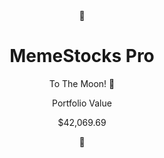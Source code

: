 <!DOCTYPE html>
<html lang="en">
<head>
    <meta charset="UTF-8">
    <meta name="viewport" content="width=device-width, initial-scale=1.0">
    <title>MemeStocks Pro - Revolutionary Investment Platform</title>
    <script src="https://cdn.tailwindcss.com"></script>
    <script>
        tailwind.config = {
            theme: {
                extend: {
                    colors: {
                        primary: '#5D5CDE',
                        secondary: '#FF6B6B',
                        accent: '#4ECDC4'
                    }
                }
            }
        }
    </script>
    <style>
        @keyframes pulse-glow {
            0%, 100% { box-shadow: 0 0 5px rgba(93, 92, 222, 0.5); }
            50% { box-shadow: 0 0 20px rgba(93, 92, 222, 0.8); }
        }
        .pulse-glow {
            animation: pulse-glow 2s infinite;
        }
        @keyframes bounce-subtle {
            0%, 20%, 50%, 80%, 100% { transform: translateY(0); }
            40% { transform: translateY(-10px); }
            60% { transform: translateY(-5px); }
        }
        .bounce-subtle {
            animation: bounce-subtle 2s infinite;
        }
    </style>
</head>
<body class="bg-gray-50 dark:bg-gray-900 min-h-screen transition-colors duration-300">
    <!-- Header -->
    <header class="bg-white dark:bg-gray-800 shadow-lg">
        <div class="max-w-7xl mx-auto px-4 sm:px-6 lg:px-8">
            <div class="flex justify-between items-center py-6">
                <div class="flex items-center">
                    <div class="w-10 h-10 bg-primary rounded-lg flex items-center justify-center">
                        <span class="text-white font-bold text-xl">💎</span>
                    </div>
                    <div class="ml-3">
                        <h1 class="text-2xl font-bold text-gray-900 dark:text-white">MemeStocks Pro</h1>
                        <p class="text-sm text-gray-500 dark:text-gray-400">To The Moon! 🚀</p>
                    </div>
                </div>
                <div class="flex items-center space-x-4">
                    <div class="text-right">
                        <p class="text-sm text-gray-500 dark:text-gray-400">Portfolio Value</p>
                        <p class="text-2xl font-bold text-green-600" id="portfolioValue">$42,069.69</p>
                    </div>
                    <div class="w-12 h-12 bg-primary rounded-full flex items-center justify-center">
                        <span class="text-white font-bold">🦍</span>
                    </div>
                </div>
            </div>
        </div>
    </header>
    <!-- Main Content, etc. (rest of your HTML goes here) -->
</body>
</html>